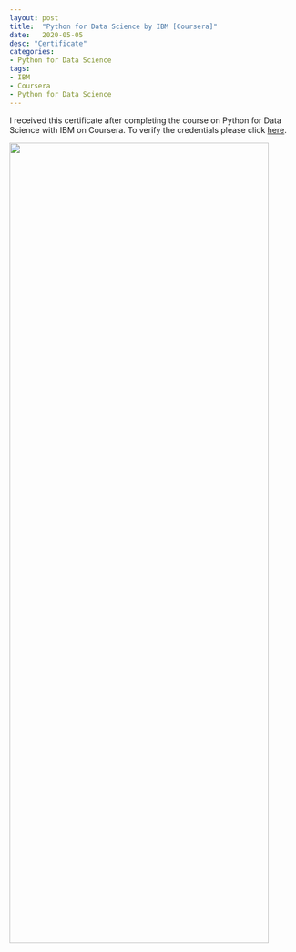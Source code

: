 ```yaml
---
layout: post
title:  "Python for Data Science by IBM [Coursera]"
date:   2020-05-05
desc: "Certificate"
categories:
- Python for Data Science
tags:
- IBM
- Coursera
- Python for Data Science
---
```

I received this certificate after completing the course on Python for Data Science with IBM on Coursera.
To verify the credentials please click [here](https://www.coursera.org/account/accomplishments/certificate/WM59DCAX6SK4).
&nbsp;

<img class="center" src="{{ site.img_path }}/PythonIBMCoursera-1.png" width="95%" height="60%"  >


